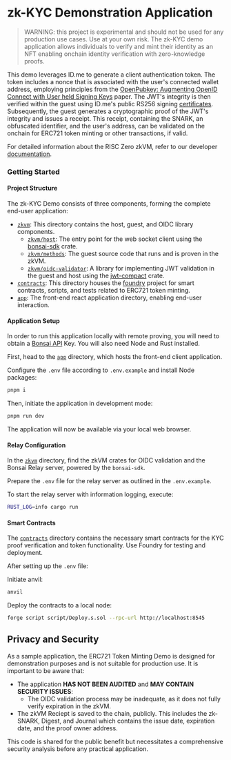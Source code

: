 # zk-KYC Demonstration Application
> WARNING: this project is experimental and should not be used for any production use cases. Use at your own risk.
The zk-KYC demo application allows individuals to verify and mint their identity as an NFT enabling onchain identity verification with zero-knowledge proofs.

This demo leverages ID.me to generate a client authentication token. The token includes a nonce that is associated with the user's connected wallet address, employing principles from the [OpenPubkey: Augmenting OpenID Connect with User held Signing Keys](https://eprint.iacr.org/2023/296) paper. The JWT's integrity is then verified within the guest using ID.me's public RS256 signing [certificates](https://api.id.me/oidc/.well-known/jwks). Subsequently, the guest generates a cryptographic proof of the JWT's integrity and issues a receipt. This receipt, containing the SNARK, an obfuscated identifier, and the user's address, can be validated on the onchain for ERC721 token minting or other transactions, if valid.

For detailed information about the RISC Zero zkVM, refer to our developer [documentation](https://dev.risczero.com/api).

### Getting Started

#### Project Structure

The zk-KYC  Demo consists of three components, forming the complete end-user application:

- [`zkvm`]: This directory contains the host, guest, and OIDC library components.
    - [`zkvm/host`]: The entry point for the web socket client using the [bonsai-sdk] crate. 
    - [`zkvm/methods`]: The guest source code that runs and is proven in the zkVM.
    - [`zkvm/oidc-validator`]: A library for implementing JWT validation in the guest and host using the [jwt-compact] crate.
- [`contracts`]: This directory houses the [foundry] project for smart contracts, scripts, and tests related to ERC721 token minting.
- [`app`]: The front-end react application directory, enabling end-user interaction.

[`zkvm`]: zkvm/
[`zkvm/host`]: zkvm/host
[`zkvm/methods`]: zkvm/methods
[`zkvm/oidc-validator`]: zkvm/oidc-validator
[`contracts`]: contracts/
[`app`]: app/
[bonsai-sdk]: https://crates.io/crates/bonsai-sdk
[jwt-compact]: https://github.com/slowli/jwt-compact
[foundry]: https://github.com/foundry-rs/foundry

#### Application Setup

In order to run this application locally with remote proving, you will need to obtain a [Bonsai API](https://www.bonsai.xyz/) Key. You will also need Node and Rust installed. 

First, head to the [`app`] directory, which hosts the front-end client application.

Configure the `.env` file according to `.env.example` and install Node packages:

```bash
pnpm i
```

Then, initiate the application in development mode:

```bash
pnpm run dev
```

The application will now be available via your local web browser.

#### Relay Configuration

In the [`zkvm`] directory, find the zkVM crates for OIDC validation and the Bonsai Relay server, powered by the `bonsai-sdk`.

Prepare the `.env` file for the relay server as outlined in the `.env.example`.

To start the relay server with information logging, execute:

```bash
RUST_LOG=info cargo run 
```

#### Smart Contracts

The [`contracts`] directory contains the necessary smart contracts for the KYC proof verification and token functionality. Use Foundry for testing and deployment.

After setting up the `.env` file:

Initiate anvil:

```bash
anvil
```

Deploy the contracts to a local node:

```bash
forge script script/Deploy.s.sol --rpc-url http://localhost:8545
```

## Privacy and Security

As a sample application, the ERC721 Token Minting Demo is designed for demonstration purposes and is not suitable for production use. It is important to be aware that:
* The application **HAS NOT BEEN AUDITED** and **MAY CONTAIN SECURITY ISSUES**:
  * The OIDC validation process may be inadequate, as it does not fully verify expiration in the zkVM. 
* The zkVM Reciept is saved to the chain, publicly. This includes the zk-SNARK, Digest, and Journal which contains the issue date, expiration date, and the proof owner address.

This code is shared for the public benefit but necessitates a comprehensive security analysis before any practical application.
